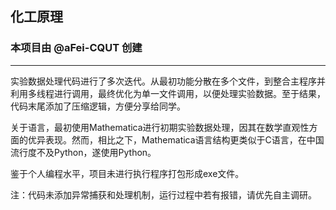 ## 化工原理

### 本项目由 @aFei-CQUT 创建

---

实验数据处理代码进行了多次迭代。从最初功能分散在多个文件，到整合主程序并利用多线程进行调用，最终优化为单一文件调用，以便处理实验数据。至于结果，代码末尾添加了压缩逻辑，方便分享给同学。

关于语言，最初使用Mathematica进行初期实验数据处理，因其在数学直观性方面的优异表现。然而，相比之下，Mathematica语言结构更类似于C语言，在中国流行度不及Python，遂使用Python。

鉴于个人编程水平，项目未进行执行程序打包形成exe文件。

注：代码未添加异常捕获和处理机制，运行过程中若有报错，请优先自主调研。

